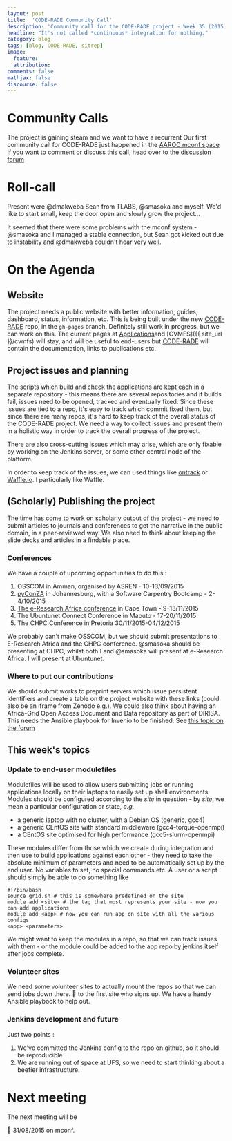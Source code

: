 ```yaml
---
layout: post
title:  'CODE-RADE Community Call'
description: 'Community call for the CODE-RADE project - Week 35 (2015)'
headline: "It's not called *continuous* integration for nothing."
category: blog
tags: [blog, CODE-RADE, sitrep]
image:
  feature:
  attribution:
comments: false
mathjax: false
discourse: false
---
```


# Community Calls

The project is gaining steam and we want to have a recurrent
Our first community call for CODE-RADE just happened in the [AAROC mconf space](http://mconf.sanren.ac.za/webconf)
If you want to comment or discuss this call, head over to [the discussion forum](http://discourse.sci-gaia.eu/t/code-rade-community-call-week-35)


# Roll-call

Present were @dmakweba Sean from TLABS, @smasoka and myself.  We'd like to start small, keep the door open and slowly grow the project...

It seemed that there were some problems with the mconf system - @smasoka and I managed a stable connection, but Sean got kicked out due to instability and @dmakweba couldn't hear very well.

# On the Agenda

## Website

The project needs a public website with better information, guides, dashboard, status, information, etc. This is being built under the new [CODE-RADE](https://github.com/AAROC/CODE-RADE) repo, in the <code>gh-pages</code> branch. Definitely still work in progress, but we can work on this. The current pages at [Applications]({{site_url}}/applications)and [CVMFS]({{ site_url }}/cvmfs) will stay, and will  be useful to end-users  but [CODE-RADE]({{site_url}}/CODE-RADE) will contain the documentation, links to publications etc.

## Project issues and planning

The scripts which build and check the applications are kept each in a separate repository - this means there are several repositories and if builds fail, issues need to be opened, tracked and eventually fixed. Since these issues are tied to a repo, it's easy to track which commit fixed them, but since there are many repos, it's hard to keep track of the overall status of the CODE-RADE project. We need a way to collect issues and present them in a holistic way in order to track the overall progress of  the project.  

There are also cross-cutting issues which may arise, which are only fixable by working on the Jenkins server, or some other central node of the platform.

In order to keep track of the issues, we can used things like [ontrack](http://nemerosa.github.io/ontrack/) or [Waffle.io](http://waffle.io). I particularly like Waffle.

## (Scholarly) Publishing the project

The time has come to work on scholarly output of the project - we need to submit articles to journals and conferences to get the narrative in the public domain, in a peer-reviewed way. We also need to think about keeping the slide decks and articles in a findable place.

### Conferences

We have a couple of upcoming opportunities to do this :

  1. OSSCOM in Amman, organised by ASREN - 10-13/09/2015
  1. [pyConZA](https://za.pycon.org/) in Johannesburg, with a Software Carpentry Bootcamp - 2-4/10/2015
  1. [The e-Research Africa conference](http://www.eresearch.ac.za) in Cape Town - 9-13/11/2015
  1. The Ubuntunet Connect Conference in Maputo - 17-20/11/2015
  1. The CHPC Conference in Pretoria 30/11/2015-04/12/2015

  We probably can't make OSSCOM, but we should submit presentations to E-Research Africa and the CHPC conference. @smasoka should be presenting at CHPC, whilst both I and @smasoka will present at e-Research Africa. I will present at Ubuntunet.


### Where to put our contributions

We should submit works to preprint servers which issue persistent identifiers and create a table on the project website with these links (could also be an iframe from Zenodo e.g.). We could also think about having an Africa-Grid Open Access Document and Data repository as part of DIRISA. This needs the Ansible playbook for Invenio to be finished. See [this topic on the forum](http://discourse.sci-gaia.eu/t/pre-beta-version-of-the-open-access-repository)

## This week's topics

### Update to end-user modulefiles

Modulefiles will be used to allow users submitting jobs or running applications locally on their laptops to easily set up shell environments. Modules should be configured according to the *site* in question - by *site*, we mean a particular configuration or state, *e.g.*

  * a generic laptop with no cluster, with a Debian OS (generic, gcc4)
  * a generic CEntOS site with standard middleware (gcc4-torque-openmpi)
  * a CEntOS site optimised for high performance (gcc5-slurm-openmpi)

These modules differ from those which we create during integration and then use to build applications against each other - they need to take the absolute minimum of parameters and need to be automatically set up by the end user. No variables to set, no special commands etc. A user or a script should simply be able to do something like

    #!/bin/bash
    source grid.sh # this is somewhere predefined on the site
    module add <site> # the tag that most represents your site - now you can add applications
    module add <app> # now you can run app on site with all the various configs
    <app> <parameters>


We might want to keep the modules in a repo, so that we can track issues with them - or the module could be added to the app repo by jenkins itself after jobs complete.

### Volunteer sites

We need some volunteer sites to actually mount the repos so that we can send jobs down there. :beers: to the first site who signs up. We have a handy Ansible playbook to help out.

### Jenkins development and future

Just two points :

  1. We've committed the Jenkins config to the repo on github, so it should be reproducible
  1. We are running out of space at UFS, so we need to start thinking about a beefier infrastructure.


# Next meeting

The next meeting will be

  :calendar:  31/08/2015 on mconf.
